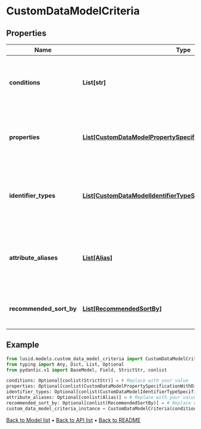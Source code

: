 # CustomDataModelCriteria

## Properties
Name | Type | Description | Notes
------------ | ------------- | ------------- | -------------
**conditions** | **List[str]** | The conditions that the bound entity must meet to be valid. | [optional] 
**properties** | [**List[CustomDataModelPropertySpecificationWithDisplayName]**](CustomDataModelPropertySpecificationWithDisplayName.md) | The properties that are required or allowed on the bound entity. | [optional] 
**identifier_types** | [**List[CustomDataModelIdentifierTypeSpecificationWithDisplayName]**](CustomDataModelIdentifierTypeSpecificationWithDisplayName.md) | The identifier types that are required or allowed on the bound entity. | [optional] 
**attribute_aliases** | [**List[Alias]**](Alias.md) | The aliases for property keys, identifier types, and fields on the bound entity. | [optional] 
**recommended_sort_by** | [**List[RecommendedSortBy]**](RecommendedSortBy.md) | The preferred default sorting instructions. | [optional] 
## Example

```python
from lusid.models.custom_data_model_criteria import CustomDataModelCriteria
from typing import Any, Dict, List, Optional
from pydantic.v1 import BaseModel, Field, StrictStr, conlist

conditions: Optional[conlist(StrictStr)] = # Replace with your value
properties: Optional[conlist(CustomDataModelPropertySpecificationWithDisplayName)] = # Replace with your value
identifier_types: Optional[conlist(CustomDataModelIdentifierTypeSpecificationWithDisplayName)] = # Replace with your value
attribute_aliases: Optional[conlist(Alias)] = # Replace with your value
recommended_sort_by: Optional[conlist(RecommendedSortBy)] = # Replace with your value
custom_data_model_criteria_instance = CustomDataModelCriteria(conditions=conditions, properties=properties, identifier_types=identifier_types, attribute_aliases=attribute_aliases, recommended_sort_by=recommended_sort_by)

```

[Back to Model list](../README.md#documentation-for-models) &#8226; [Back to API list](../README.md#documentation-for-api-endpoints) &#8226; [Back to README](../README.md)

